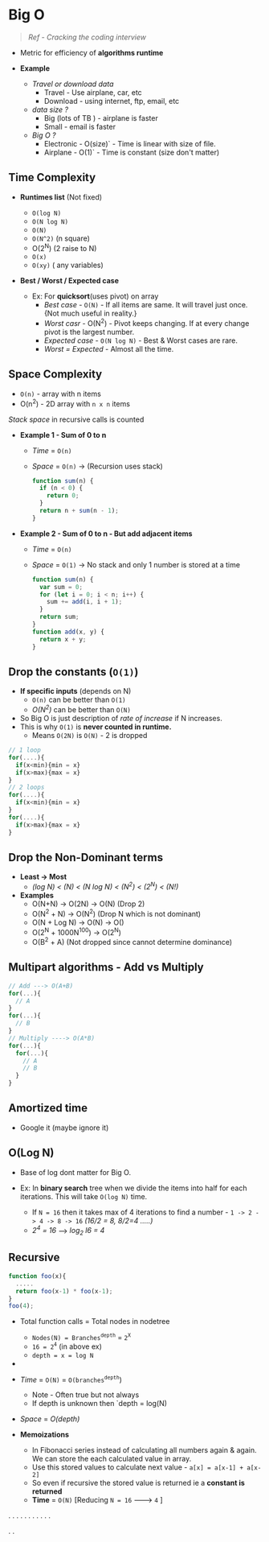 # Big O

> _Ref - Cracking the coding interview_

- Metric for efficiency of **algorithms runtime**
- **Example**

  - _Travel or download data_
    - Travel - Use airplane, car, etc
    - Download - using internet, ftp, email, etc
  - _data size ?_
    - Big (lots of TB ) - airplane is faster
    - Small - email is faster
  - _Big O ?_
    - Electronic - O(size)` - Time is linear with size of file.
    - Airplane - O(1)` - Time is constant (size don't matter)

## Time Complexity

- **Runtimes list** (Not fixed)

  - `O(log N)`
  - `O(N log N)`
  - `O(N)`
  - `O(N^2)` (n square)
  - O(2<sup>N</sup>) (2 raise to N)
  - `O(x)`
  - `O(xy)` ( any variables)

- **Best / Worst / Expected case**
  - Ex: For **quicksort**(uses pivot) on array
    - _Best case_ - `O(N)` - If all items are same. It will travel just once. {Not much useful in reality.}
    - _Worst casr_ - O(N<sup>2</sup>) - Pivot keeps changing. If at every change pivot is the largest number.
    - _Expected case_ - `O(N log N)` - Best & Worst cases are rare.
    - _Worst = Expected_ - Almost all the time.

## Space Complexity

- `O(n)` - array with n items
- O(n<sup>2</sup>) - 2D array with `n x n` items

_Stack space_ in recursive calls is counted

- **Example 1 - Sum of 0 to n**

  - _Time_ = `O(n)`
  - _Space_ = `O(n)` -> (Recursion uses stack)

    ```js
    function sum(n) {
      if (n < 0) {
        return 0;
      }
      return n + sum(n - 1);
    }
    ```

- **Example 2 - Sum of 0 to n - But add adjacent items**

  - _Time_ = `O(n)`
  - _Space_ = `O(1)` -> No stack and only 1 number is stored at a time

    ```js
    function sum(n) {
      var sum = 0;
      for (let i = 0; i < n; i++) {
        sum += add(i, i + 1);
      }
      return sum;
    }
    function add(x, y) {
      return x + y;
    }
    ```

## Drop the constants (`O(1)`)

- **If specific inputs** (depends on N)
  - `O(n)` can be better than `O(1)`
  - _O(N<sup>2</sup>)_ can be better than `O(N)`
- So Big O is just description of _rate of increase_ if N increases.
- This is why `O(1)` is **never counted in runtime.**
  - Means `O(2N)` is `O(N)` - 2 is dropped

```js
// 1 loop
for(....){
  if(x<min){min = x}
  if(x>max){max = x}
}
// 2 loops
for(....){
  if(x<min){min = x}
}
for(....){
  if(x>max){max = x}
}

```

## Drop the Non-Dominant terms

- **Least -> Most**
  - _(log N) < (N) < (N log N) < (N<sup>2</sup>) < (2<sup>N</sup>) < (N!)_
- **Examples**
  - O(N+N) -> O(2N) -> O(N) (Drop 2)
  - O(N<sup>2</sup> + N) -> O(N<sup>2</sup>) (Drop N which is not dominant)
  - O(N + Log N) -> O(N) -> O()
  - O(2<sup>N</sup> + 1000N<sup>100</sup>) -> O(2<sup>N</sup>)
  - O(B<sup>2</sup> + A) (Not dropped since cannot determine dominance)

## Multipart algorithms - Add vs Multiply

```js
// Add ---> O(A+B)
for(...){
  // A
}
for(...){
  // B
}
// Multiply ----> O(A*B)
for(...){
  for(...){
    // A
    // B
  }
}
```

## Amortized time

- Google it (maybe ignore it)

## O(Log N)

- Base of log dont matter for Big O.
- Ex: In **binary search** tree when we divide the items into half for each iterations. This will take `O(log N)` time.

  - If `N = 16` then it takes max of 4 iterations to find a number - `1 -> 2 -> 4 -> 8 -> 16` _(16/2 = 8, 8/2=4 .....)_
  - _2<sup>4</sup> = 16_ --> _log<sub>2</sub> l6 = 4_

## Recursive

```js
function foo(x){
  .....
  return foo(x-1) * foo(x-1);
}
foo(4);
```

- Total function calls = Total nodes in nodetree
  - `Nodes(N) = Branches`<sup>`depth`</sup> = `2`<sup>`X`</sup>
  - `16 = 2`<sup>`4`</sup> (in above ex)
  - `depth = x = log N`
-
- _Time_ = `O(N)` = `O(branches`<sup>`depth`</sup>)
  - Note - Often true but not always
  - If depth is unknown then `depth = log(N)
- _Space_ = _O(depth)_

- **Memoizations**
  - In Fibonacci series instead of calculating all numbers again & again. We can store the each calculated value in array.
  - Use this stored values to calculate next value - `a[x] = a[x-1] + a[x-2]`
  - So even if recursive the stored value is returned ie a **constant is returned**
  - **Time** = `O(N)` [Reducing `N = 16` ---> `4` ]

.
.
.
.
.
.
.
.
.
.
.

.
.
